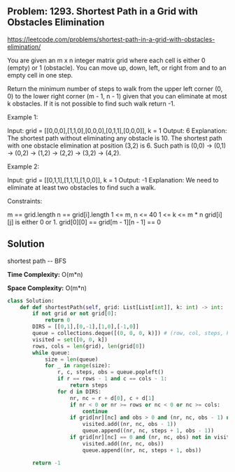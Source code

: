 ## Problem: 1293. Shortest Path in a Grid with Obstacles Elimination

https://leetcode.com/problems/shortest-path-in-a-grid-with-obstacles-elimination/

You are given an m x n integer matrix grid where each cell is either 0 (empty) or 1 (obstacle). You can move up, down, left, or right from and to an empty cell in one step.

Return the minimum number of steps to walk from the upper left corner (0, 0) to the lower right corner (m - 1, n - 1) given that you can eliminate at most k obstacles. If it is not possible to find such walk return -1.

 

Example 1:


Input: grid = [[0,0,0],[1,1,0],[0,0,0],[0,1,1],[0,0,0]], k = 1
Output: 6
Explanation: 
The shortest path without eliminating any obstacle is 10.
The shortest path with one obstacle elimination at position (3,2) is 6. Such path is (0,0) -> (0,1) -> (0,2) -> (1,2) -> (2,2) -> (3,2) -> (4,2).

Example 2:


Input: grid = [[0,1,1],[1,1,1],[1,0,0]], k = 1
Output: -1
Explanation: We need to eliminate at least two obstacles to find such a walk.
 

Constraints:

 m == grid.length
 n == grid[i].length
 1 <= m, n <= 40
 1 <= k <= m * n
 grid[i][j] is either 0 or 1.
 grid[0][0] == grid[m - 1][n - 1] == 0


## Solution

shortest path -- BFS

**Time Complexity:** O(m*n)

**Space Complexity:** O(m*n)

```python
class Solution:
    def def shortestPath(self, grid: List[List[int]], k: int) -> int:
        if not grid or not grid[0]:
            return 0
        DIRS = [[0,1],[0,-1],[1,0],[-1,0]]
        queue = collections.deque([(0, 0, 0, k)]) # (row, col, steps, k)
        visited = set([0, 0, k])
        rows, cols = len(grid), len(grid[0])
        while queue:
            size = len(queue)
            for _ in range(size):
                r, c, steps, obs = queue.popleft()
                if r == rows - 1 and c == cols - 1:
                    return steps
                for d in DIRS:
                    nr, nc = r + d[0], c + d[1]
                    if nr < 0 or nr >= rows or nc < 0 or nc >= cols:
                        continue
                    if grid[nr][nc] and obs > 0 and (nr, nc, obs - 1) not in visited:
                        visited.add((nr, nc, obs - 1))
                        queue.append((nr, nc, steps + 1, obs - 1))
                    if grid[nr][nc] == 0 and (nr, nc, obs) not in visited:
                        visited.add((nr, nc, obs))
                        queue.append((nr, nc, steps + 1, obs))

        return -1

```
